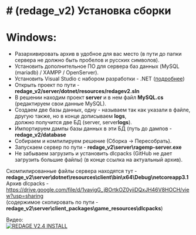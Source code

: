 # # (redage_v2) Установка сборки  

# Windows:  
* Разархивировать архив в удобное для вас место (в пути до папки сервера не должно быть пробелов и русских символов).
* Установить дополнительное ПО для сервера баз данных (MySQL (mariadb) / XAMPP / OpenServer).
* Установить Visual Studio с набором разработки - .NET ([подробнее](https://ragemp.pro/threads/s-nastrojka-robochej-sredy-dlja-razrabotki-pod-ragemp.739/))
* Открыть проект по пути - **redage_v2/server/dotnet/resources/redagev2.sln**
* В решении находим проект **server** и в нем файл **MySQL.cs** (редактируем свои данные MySQL).
* Создаем две базы данных, одну - называем так как указали в файле, другую также, но в конце дописываем **logs**,  
должно получится две БД (server, server**logs**).
* Импортируем дампы базы данных в эти БД (путь до дампов - **redage_v2/database**
* Собираем и компилируем решение (Сборка -> Пересобрать).
* Запускаем сервер по пути - **redage_v2\server\ragemp-server.exe**
* Не забываем загрузить и установить dlcpacks (GitHub не дает загрузить большие файлы) (в конце ссылка на актуальный архив).

Скомпилированные файлы сервера находятся тут - **redage_v2\server\dotnet\resources\client\bin\x64\Debug\netcoreapp3.1**  
Архив dlcpacks - https://drive.google.com/file/d/1vavjgG_jBOrtkOZ0yiiDQxJH46V8HOCH/view?usp=sharing  
(содержимое скопировать по пути - **redage_v2\server\client_packages\game_resources\dlcpacks**)

Видео:  
[![REDAGE V2.4 INSTALL](https://img.youtube.com/vi/RPsyAkdOMvg/0.jpg)](https://www.youtube.com/watch?v=RPsyAkdOMvg)
